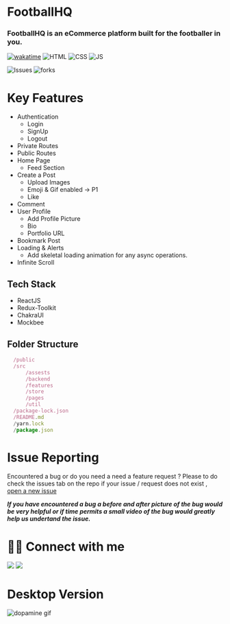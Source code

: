 # FootballHQ

### FootballHQ is an eCommerce platform built for the footballer in you.

[![wakatime](https://wakatime.com/badge/user/1773f973-ffcf-4a9c-b61a-8e4fdc1ecf3e/project/5611245b-b63c-4602-919b-850ee58cffb5.svg)](https://wakatime.com/badge/user/1773f973-ffcf-4a9c-b61a-8e4fdc1ecf3e/project/5611245b-b63c-4602-919b-850ee58cffb5)
![HTML](https://img.shields.io/badge/HTML-HTML-orange)
![CSS](https://img.shields.io/badge/CSS-CSS-blue)
![JS](https://img.shields.io/badge/ReactJS-ReactJS-blue)

![Issues](https://img.shields.io/github/issues/Kevin-Solomon/football-ecommerce)
![forks](https://img.shields.io/github/forks/Kevin-Solomon/football-ecommerce)

# Key Features

- Authentication
  - Login
  - SignUp
  - Logout
- Private Routes
- Public Routes
- Home Page
  - Feed Section
- Create a Post
  - Upload Images
  - Emoji & Gif enabled → P1
  - Like
- Comment
- User Profile
  - Add Profile Picture
  - Bio
  - Portfolio URL
- Bookmark Post
- Loading & Alerts
  - Add skeletal loading animation for any async operations.
- Infinite Scroll

## Tech Stack

- ReactJS
- Redux-Toolkit
- ChakraUI
- Mockbee

## Folder Structure

```js
  /public
  /src
      /assests
      /backend
      /features
      /store
      /pages
      /util
  /package-lock.json
  /README.md
  /yarn.lock
  /package.json

```

# Issue Reporting

Encountered a bug or do you need a need a feature request ? Please to do check the issues tab on the repo if your issue / request does not exist , [open a new issue](https://github.com/Kevin-Solomon/dopamineMedia/issues/new)

**_If you have encountered a bug a before and after picture of the bug would be very helpful or if time permits a small video of the bug would greatly help us undertand the issue._**

# 👨‍💻 Connect with me

<a href="https://twitter.com/kevinsolomon777"><img src="https://img.shields.io/badge/Twitter-1DA1F2?style=for-the-badge&logo=twitter&logoColor=white"/></a>
<a href="https://www.linkedin.com/in/kevin-solomon-8b2b2b1a5/"><img src="https://img.shields.io/badge/LinkedIn-0077B5?style=for-the-badge&logo=linkedin&logoColor=white"/></a>

# Desktop Version

![dopamine gif](/src/assets/dopamine.gif)

